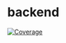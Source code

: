 # backend

[![Coverage](https://codecov.io/gh/Baton-donation/backend/coverage.svg?branch=main)](https://codecov.io/gh/Baton-donation/backend?branch=main)

